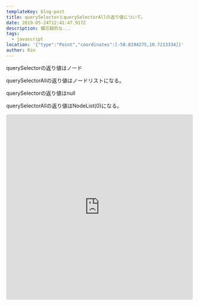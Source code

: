 ```yaml
---
templateKey: blog-post
title: querySelectorとquerySelectorAllの返り値について。
date: 2019-05-24T12:41:47.917Z
description: 備忘録的な...
tags:
  - javascript
location: '{"type":"Point","coordinates":[-58.8194275,10.7213334]}'
author: Rin
---
```

querySelectorの返り値はノード

querySelectorAllの返り値はノードリストになる。



querySelectorの返り値はnull

querySelectorAllの返り値はNodeList(0)になる。

<iframe src="https://codesandbox.io/embed/bold-benz-wog3r?fontsize=14" title="bold-benz-wog3r" style="width:100%; height:500px; border:0; border-radius: 4px; overflow:hidden;" sandbox="allow-modals allow-forms allow-popups allow-scripts allow-same-origin"></iframe>
